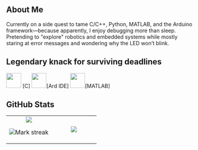 ## About Me
Currently on a side quest to tame C/C++, Python, MATLAB, and the Arduino framework—because apparently, I enjoy debugging more than sleep. Pretending to "explore" robotics and embedded systems while mostly staring at error messages and wondering why the LED won’t blink.

##  Legendary knack for surviving deadlines

<img src="https://cdn.jsdelivr.net/gh/devicons/devicon/icons/c/c-original.svg" width="40"/> [C]
<img src="https://cdn.jsdelivr.net/gh/devicons/devicon/icons/arduino/arduino-original.svg" width="40"/>[Ard IDE]
<img src="https://cdn.jsdelivr.net/gh/devicons/devicon/icons/matlab/matlab-original.svg" width="40"/>[MATLAB]
## GitHub Stats

<table><tbody><tr border="none"><td width="50%" align="center">
<img align="center" src="https://readme-stats-fork-mauve.vercel.app/api/?username=TF-141-0&theme=dark&show_icons=true&count_private=true">

<img alt="Mark streak" src="https://github-readme-streak-stats-five-roan.vercel.app?user=TF-141-0&theme=dark"></td><td width="50%" align="center">
<img align="center" src="https://readme-stats-fork-mauve.vercel.app/api/top-langs/?username=TF-141-0&theme=dark&hide_border=false&no-bg=true&no-frame=true&langs_count=6"></td></tr></tbody></table>
